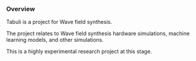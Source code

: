### Overview

Tabuli is a project for Wave field synthesis.

The project relates to Wave field synthesis hardware simulations,
machine learning models, and other simulations.

This is a highly experimental research project at this stage.

